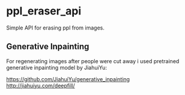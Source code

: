 # ppl_eraser_api

Simple API for erasing ppl from images.

## Generative Inpainting

For regenerating images after people were cut away i used pretrained generative inpainting model by JiahuiYu:

https://github.com/JiahuiYu/generative_inpainting
http://jiahuiyu.com/deepfill/
